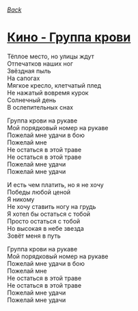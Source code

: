###### [Back](../Readme.md)
# [Кино - Группа крови](tabs.md)

Тёплое место, но улицы ждут  
Отпечатков наших ног  
Звёздная пыль  
На сапогах  
Мягкое кресло, клетчатый плед  
Не нажатый вовремя курок  
Солнечный день  
В ослепительных снах  

Группа крови на рукаве  
Мой порядковый номер на рукаве  
Пожелай мне удачи в бою  
Пожелай мне  
Не остаться в этой траве  
Не остаться в этой траве  
Пожелай мне удачи  
Пожелай мне удачи  

И есть чем платить, но я не хочу  
Победы любой ценой  
Я никому  
Не хочу ставить ногу на грудь  
Я хотел бы остаться с тобой  
Просто остаться с тобой  
Но высокая в небе звезда  
Зовёт меня в путь  

Группа крови на рукаве  
Мой порядковый номер на рукаве  
Пожелай мне удачи в бою  
Пожелай мне  
Не остаться в этой траве  
Не остаться в этой траве  
Пожелай мне удачи  
Пожелай мне удачи  